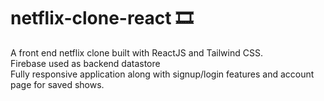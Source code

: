 # netflix-clone-react 🎞️  
A front end netflix clone built with ReactJS and Tailwind CSS.   
Firebase used as backend datastore  
Fully responsive application along with signup/login features and account page for saved shows.

